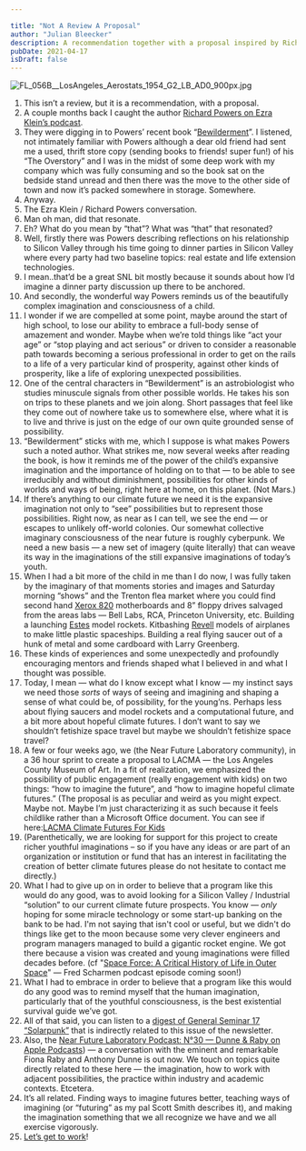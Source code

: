 ```yaml
---

title: "Not A Review A Proposal"
author: "Julian Bleecker"
description: A recommendation together with a proposal inspired by Richard Powers' book Bewilderment.
pubDate: 2021-04-17
isDraft: false
---
```


![FL_056B__LosAngeles_Aerostats_1954_G2_LB_AD0_900px.jpg](https://buttondown-attachments.s3.amazonaws.com/images/34135e57-9e3e-4491-89d7-03bd41f4a4b3.jpg) 


1. This isn’t a review, but it is a recommendation, with a proposal.
2. A couple months back I caught the author [Richard Powers on Ezra Klein’s podcast](https://podcasts.apple.com/gb/podcast/this-conversation-with-richard-powers-is-a-gift/id1548604447?i=1000536849438).
3. They were digging in to Powers’ recent book “[Bewilderment](https://www.goodreads.com/book/show/56404444-bewilderment)”. I listened, not intimately familiar with Powers although a dear old friend had sent me a used, thrift store copy (sending books to friends! super fun!) of his “The Overstory” and I was in the midst of some deep work with my company which was fully consuming and so the book sat on the bedside stand unread and then there was the move to the other side of town and now it’s packed somewhere in storage. Somewhere.
4. Anyway.
5. The Ezra Klein / Richard Powers conversation.
6. Man oh man, did that resonate.
7. Eh? What do you mean by “that”? What was “that” that resonated?
8. Well, firstly there was Powers describing reflections on his relationship to Silicon Valley through his time going to dinner parties in Silicon Valley where every party had two baseline topics: real estate and life extension technologies.
9. I mean..that’d be a great SNL bit mostly because it sounds about how I’d imagine a dinner party discussion up there to be anchored.
10. And secondly, the wonderful way Powers reminds us of the beautifully complex imagination and consciousness of a child. 
11. I wonder if we are compelled at some point, maybe around the start of high school, to lose our ability to embrace a full-body sense of amazement and wonder. Maybe when we’re told things like “act your age” or “stop playing and act serious” or driven to consider a reasonable path towards becoming a serious professional in order to get on the rails to a life of a very particular kind of prosperity, against other kinds of prosperity, like a life of exploring unexpected possibilities.
12. One of the central characters in “Bewilderment” is an astrobiologist who studies minuscule signals from other possible worlds. He takes his son on trips to these planets and we join along. Short passages that feel like they come out of nowhere take us to somewhere else, where what it is to live and thrive is just on the edge of our own quite grounded sense of possibility.
13. “Bewilderment” sticks with me, which I suppose is what makes Powers such a noted author. What strikes me, now several weeks after reading the book, is how it reminds me of the power of the child’s expansive imagination and the importance of holding on to that — to be able to see irreducibly and without diminishment, possibilities for other kinds of worlds and ways of being, right here at home, on this planet. (Not Mars.)
14. If there’s anything to our climate future we need it is the expansive imagination not only to “see” possibilities but to represent those possibilities. Right now, as near as I can tell, we see the end — or escapes to unlikely off-world colonies. Our somewhat collective imaginary consciousness of the near future is roughly cyberpunk. We need a new basis — a new set of imagery (quite literally) that can weave its way in the imaginations of the still expansive imaginations of today’s youth.
15. When I had a bit more of the child in me than I do now, I was fully taken by the imaginary of that moments stories and images and Saturday morning “shows” and the Trenton flea market where you could find second hand [Xerox 820](https://en.wikipedia.org/wiki/Xerox_820) motherboards and 8” floppy drives salvaged from the areas labs — Bell Labs, RCA, Princeton University, etc. Building a launching [Estes](https://estesrockets.com/) model rockets. Kitbashing [Revell](https://www.revell.com/) models of airplanes to make little plastic spaceships. Building a real flying saucer out of a hunk of metal and some cardboard with Larry Greenberg. 
16. These kinds of experiences and some unexpectedly and profoundly encouraging mentors and friends shaped what I believed in and what I thought was possible.
17. Today, I mean — what do I know except what I know — my instinct says we need those _sorts_ of ways of seeing and imagining and shaping a sense of what could be, of possibility, for the young’ns. Perhaps less about flying saucers and model rockets and a computational future, and a bit more about hopeful climate futures. I don’t want to say we shouldn’t fetishize space travel but maybe we shouldn’t fetishize space travel?
18. A few or four weeks ago, we (the Near Future Laboratory community), in a 36 hour sprint to create a proposal to LACMA — the Los Angeles County Museum of Art. In a fit of realization, we emphasized the possibility of public engagement (really engagement with kids) on two things: “how to imagine the future”, and “how to imagine hopeful climate futures.” (The proposal is as peculiar and weird as you might expect. Maybe not. Maybe I’m just characterizing it as such because it feels childlike rather than a Microsoft Office document. You can see if here:[LACMA Climate Futures For Kids](https://www.dropbox.com/s/lf8s0l7qkq247ou/LACMA_FilthyLucre_Solarpunk_Proposal_MIN_REDUCED.pdf)
19. (Parenthetically, we are looking for support for this project to create richer youthful imaginations – so if you have any ideas or are part of an organization or institution or fund that has an interest in facilitating the creation of better climate futures please do not hesitate to contact me directly.)
20. What I had to give up on in order to believe that a program like this would do any good, was to avoid looking for a Silicon Valley / Industrial “solution” to our current climate future prospects. You know — _only_ hoping for some miracle technology or some start-up banking on the bank to be had. I'm not saying that isn't cool or useful, but we didn't do things like get to the moon because some very clever engineers and program managers managed to build a gigantic rocket engine. We got there because a vision was created and young imaginations were filled decades before. (cf "[Space Force: A Critical History of Life in Outer Space](https://www.versobooks.com/books/3889-space-forces)" — Fred Scharmen podcast episode coming soon!)
21. What I had to embrace in order to believe that a program like this would do any good was to remind myself that the human imagination, particularly that of the youthful consciousness, is the best existential survival guide we’ve got. 
22. All of that said, you can listen to a [digest of General Seminar 17 “Solarpunk”](https://podcasts.apple.com/us/podcast/n-29-general-seminar-17-solarpunk/id1546452193?i=1000553575355) that is indirectly related to this issue of the newsletter.
23. Also, the [‎Near Future Laboratory Podcast: N°30 — Dunne & Raby on Apple Podcasts](https://podcasts.apple.com/us/podcast/n-30-dunne-raby/id1546452193?i=1000554031278)) — a conversation with the eminent and remarkable Fiona Raby and Anthony Dunne is out now. We touch on topics quite directly related to these here — the imagination, how to work with adjacent possibilities, the practice within industry and academic contexts. Etcetera.
24. It’s all related. Finding ways to imagine futures better, teaching ways of imagining (or “futuring” as my pal Scott Smith describes it), and making the imagination something that we all recognize we have and we all exercise vigorously.
25. [Let’s get to work](https://discord.gg/CCuZXTZT)!
